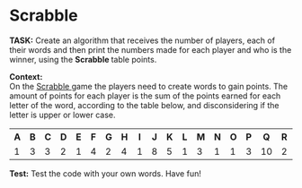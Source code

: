 <h1>Scrabble</h1>
<p><b>TASK:</b> Create an algorithm that receives the number of players, each of their words and then print the numbers made for each player and who is the winner, using the <b> Scrabble </b>table points.</p>

<p><b>Context:</b><br>
On the <a href="https://scrabble.hasbro.com/en-us/rules" target="_blank">Scrabble </a>game the players need to create words to gain points. The amount of points for each player is the sum of the points earned for each letter of the word, according to the table below, and disconsidering if the letter is upper or lower case.
<br></p>

<table align="center">
    <tr align="center">
        <th>A</th>
        <th >B</th>
        <th >C</th>
        <th >D</th>
        <th >E</th>
        <th >F</th>
        <th >G</th>
        <th >H</th>
        <th >I</th>
        <th >J</th>
        <th >K</th>
        <th >L</th>
        <th >M</th>
        <th >N</th>
        <th >O</th>
        <th >P</th>
        <th >Q</th>
        <th >R</th>
        <th >S</th>
        <th >T</th>
        <th >U</th>
        <th >V</th>
        <th >W</th>
        <th >X</th>
        <th >Y</th>
        <th >Z</th>
    </tr>
    <tr>
        <td>1</td>
        <td >3</td>
        <td >3</td>
        <td >2</td>
        <td >1</td>
        <td >4</td>
        <td >2</td>
        <td >4</td>
        <td >1</td>
        <td >8</td>
        <td >5</td>
        <td >1</td>
        <td >3</td>
        <td >1</td>
        <td >1</td>
        <td >3</td>
        <td >10</td>
        <td >2</td>
        <td >1</td>
        <td >1</td>
        <td >1</td>
        <td >4</td>
        <td >4</td>
        <td >8</td>
        <td >4</td>
        <td >10</td>
    </tr>
</table>

<p><b>Test:</b> Test the code with your own words. Have fun!






